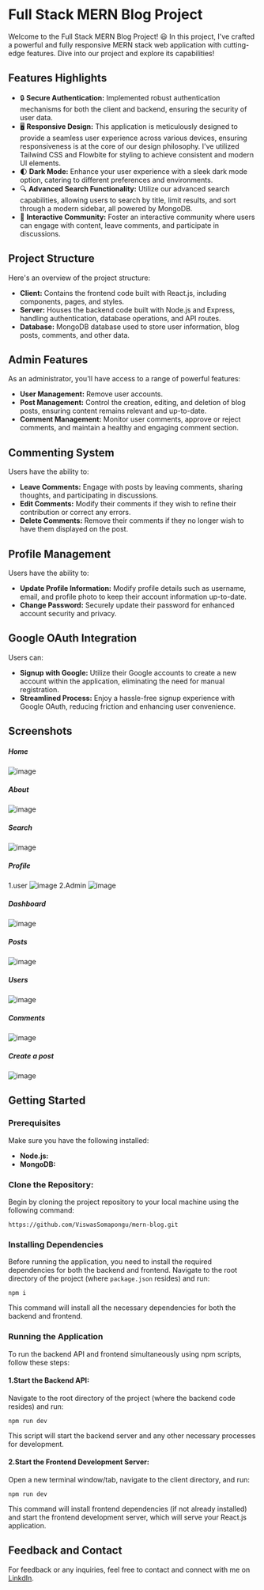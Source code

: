 # Full Stack MERN Blog Project

Welcome to the Full Stack MERN Blog Project! 😃 In this project, I've crafted a powerful and fully responsive MERN stack web application with cutting-edge features. Dive into our project and explore its capabilities!

## Features Highlights

- 🔒 **Secure Authentication:** Implemented robust authentication mechanisms for both the client and backend, ensuring the security of user data.
- 🖥️ **Responsive Design:** This application is meticulously designed to provide a seamless user experience across various devices, ensuring responsiveness is at the core of our design philosophy. I've utilized Tailwind CSS and Flowbite for styling to achieve consistent and modern UI elements.
- 🌓 **Dark Mode:** Enhance your user experience with a sleek dark mode option, catering to different preferences and environments.
- 🔍 **Advanced Search Functionality:** Utilize our advanced search capabilities, allowing users to search by title, limit results, and sort through a modern sidebar, all powered by MongoDB.
- 💬 **Interactive Community:** Foster an interactive community where users can engage with content, leave comments, and participate in discussions.

## Project Structure

Here's an overview of the project structure:

- **Client:** Contains the frontend code built with React.js, including components, pages, and styles.
- **Server:** Houses the backend code built with Node.js and Express, handling authentication, database operations, and API routes.
- **Database:** MongoDB database used to store user information, blog posts, comments, and other data.

## Admin Features

As an administrator, you'll have access to a range of powerful features:

- **User Management:** Remove user accounts.
- **Post Management:** Control the creation, editing, and deletion of blog posts, ensuring content remains relevant and up-to-date.
- **Comment Management:** Monitor user comments, approve or reject comments, and maintain a healthy and engaging comment section.

## Commenting System

Users have the ability to:

- **Leave Comments:** Engage with posts by leaving comments, sharing thoughts, and participating in discussions.
- **Edit Comments:** Modify their comments if they wish to refine their contribution or correct any errors.
- **Delete Comments:** Remove their comments if they no longer wish to have them displayed on the post.

## Profile Management

Users have the ability to:

- **Update Profile Information:** Modify profile details such as username, email, and profile photo to keep their account information up-to-date.
- **Change Password:** Securely update their password for enhanced account security and privacy.

## Google OAuth Integration

Users can:

- **Signup with Google:** Utilize their Google accounts to create a new account within the application, eliminating the need for manual registration.
- **Streamlined Process:** Enjoy a hassle-free signup experience with Google OAuth, reducing friction and enhancing user convenience.

## Screenshots
##### Home
![image](https://github.com/ViswasSomapongu/mern-blog/assets/145599843/17994c8e-c760-447f-a809-01ae09799022)

##### About
![image](https://github.com/ViswasSomapongu/mern-blog/assets/145599843/876178b3-cfa3-4065-a634-14da6846f471)

##### Search
![image](https://github.com/ViswasSomapongu/mern-blog/assets/145599843/3360b241-b5ca-47bb-8af4-9c7bc5f713b2)
##### Profile
1.user
![image](https://github.com/ViswasSomapongu/mern-blog/assets/145599843/c5f1965f-3aac-43c4-b87c-f48c1b703ce1)
2.Admin
![image](https://github.com/ViswasSomapongu/mern-blog/assets/145599843/5ba69b55-2fa0-4902-97a5-5ac35ac4cea4)

##### Dashboard
![image](https://github.com/ViswasSomapongu/mern-blog/assets/145599843/5dafb9df-4828-4990-be56-b2eb1319620a)

##### Posts
![image](https://github.com/ViswasSomapongu/mern-blog/assets/145599843/faf89dd9-24a0-4513-9a2c-e4343280419d)
##### Users
![image](https://github.com/ViswasSomapongu/mern-blog/assets/145599843/2a8e7497-9663-432c-b1e2-dcd0ccb2def8)

##### Comments
![image](https://github.com/ViswasSomapongu/mern-blog/assets/145599843/f1c02b1e-7b02-4f5d-b38b-9feeced4c4a6)

##### Create a post
![image](https://github.com/ViswasSomapongu/mern-blog/assets/145599843/6b5e1915-1cc4-4122-8c9d-f0c4bcd880c9)




## Getting Started

### Prerequisites

Make sure you have the following installed:

- **Node.js:** 
- **MongoDB:**

 ### Clone the Repository: 
Begin by cloning the project repository to your local machine using the following command:
```
https://github.com/ViswasSomapongu/mern-blog.git
```

### Installing Dependencies

Before running the application, you need to install the required dependencies for both the backend and frontend. Navigate to the root directory of the project (where `package.json` resides) and run:

```
npm i
```
This command will install all the necessary dependencies for both the backend and frontend.

### Running the Application
To run the backend API and frontend simultaneously using npm scripts, follow these steps:

#### 1.Start the Backend API: 
Navigate to the root directory of the project (where the backend code resides) and run:
```
npm run dev
```
This script will start the backend server and any other necessary processes for development.

#### 2.Start the Frontend Development Server: 
Open a new terminal window/tab, navigate to the client directory, and run:
```
npm run dev
```
This command will install frontend dependencies (if not already installed) and start the frontend development server, which will serve your React.js application.

## Feedback and Contact

For feedback or any inquiries, feel free to contact and connect with me on [LinkdIn](https://linkedin.com/in/viswas-somapongu).
